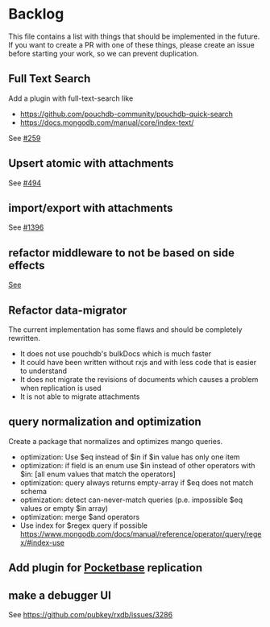 # Backlog

This file contains a list with things that should be implemented in the future. If you want to create a PR with one of these things, please create an issue before starting your work, so we can prevent duplication.


## Full Text Search

Add a plugin with full-text-search like
- https://github.com/pouchdb-community/pouchdb-quick-search
- https://docs.mongodb.com/manual/core/index-text/

See [#259](https://github.com/pubkey/rxdb/issues/259)



## Upsert atomic with attachments

See [#494](https://github.com/pubkey/rxdb/issues/494)


## import/export with attachments

See [#1396](https://github.com/pubkey/rxdb/pull/1396#issuecomment-523014106)

## refactor middleware to not be based on side effects

[See](https://github.com/pubkey/rxdb/issues/3426)

## Refactor data-migrator

The current implementation has some flaws and should be completely rewritten.

* It does not use pouchdb's bulkDocs which is much faster
* It could have been written without rxjs and with less code that is easier to understand
* It does not migrate the revisions of documents which causes a problem when replication is used
* It is not able to migrate attachments


## query normalization and optimization

Create a package that normalizes and optimizes mango queries.

- optimization: Use $eq instead of $in if $in value has only one item
- optimization: if field is an enum use $in instead of other operators with $in: [all enum values that match the operators]
- optimization: query always returns empty-array if $eq does not match schema
- optimization: detect can-never-match queries (p.e. impossible $eq values or empty $in array)
- optimization: merge $and operators
- Use index for $regex query if possible https://www.mongodb.com/docs/manual/reference/operator/query/regex/#index-use

## Add plugin for [Pocketbase](https://pocketbase.io/) replication


## make a debugger UI

See https://github.com/pubkey/rxdb/issues/3286
